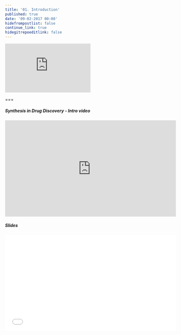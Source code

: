 ```yaml
---
title: '01. Introduction'
published: true
date: '09-02-2017 00:00'
hidefrompostlist: false
continue_link: true
hidegitrepoeditlink: false
---
```


<iframe width="280" height="160" src="https://www.youtube.com/embed/37D4YvmCIhQ" frameborder="0" allowfullscreen></iframe>

===

##### Synthesis in Drug Discovery - Intro video  
<iframe width="560" height="315" src="https://www.youtube.com/embed/37D4YvmCIhQ" frameborder="0" allowfullscreen></iframe>

##### Slides
<iframe width="560" height="315" src="slides/01-intro.html" frameborder="0" allowfullscreen></iframe>